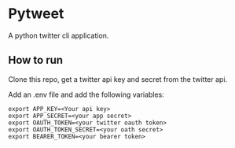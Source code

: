 # Pytweet

A python twitter cli application.


## How to run

Clone this repo, get a twitter api key and secret from the twitter api.

Add an .env file and add the following variables:

```
export APP_KEY=<Your api key>
export APP_SECRET=<your app secret>
export OAUTH_TOKEN=<your twitter oauth token>
export OAUTH_TOKEN_SECRET=<your oath secret>
export BEARER_TOKEN=<your bearer token>
```

